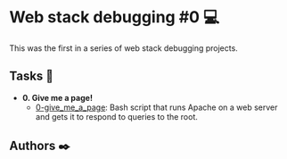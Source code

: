 # Web stack debugging #0 :computer:

This was the first in a series of web stack debugging projects.

## Tasks :page_with_curl:

* **0. Give me a page!**
  * [0-give_me_a_page](./0-give_me_a_page): Bash script that runs Apache on a
  web server and gets it to respond to queries to the root.

## Authors :black_nib:
